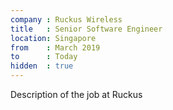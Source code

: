 ```yaml
---
company : Ruckus Wireless
title   : Senior Software Engineer
location: Singapore
from    : March 2019
to      : Today
hidden  : true
---
```


Description of the job at Ruckus
